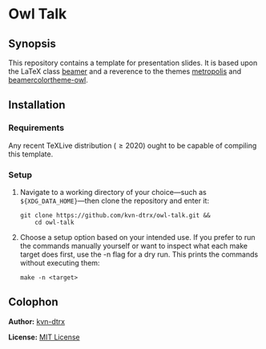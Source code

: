# Owl Talk

## Synopsis

This repository contains a template for presentation slides. It is based upon the LaTeX class [beamer](https://ctan.org/pkg/beamer) and a reverence to the themes [metropolis](https://github.com/matze/mtheme) and [beamercolortheme-owl](https://github.com/rchurchley/beamercolortheme-owl).

## Installation

### Requirements

Any recent TeXLive distribution ($\geq 2020$) ought to be capable of compiling this template.

### Setup

1. Navigate to a working directory of your choice—such as `${XDG_DATA_HOME}`—then clone the repository and enter it:

   ``` shell
   git clone https://github.com/kvn-dtrx/owl-talk.git &&
       cd owl-talk
   ```

2. Choose a setup option based on your intended use. If you prefer to run the commands manually yourself or want to inspect what each make target does first, use the -n flag for a dry run. This prints the commands without executing them:

   ``` shell
   make -n <target>
   ```

## Colophon

**Author:** [kvn-dtrx](https://github.com/kvn-dtrx)

**License:** [MIT License](license.txt)
